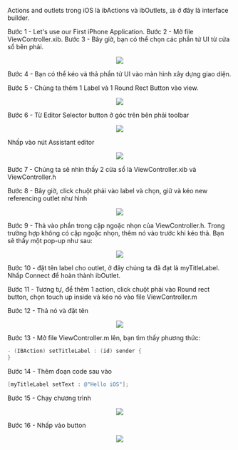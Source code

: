 

Actions and outlets trong iOS là ibActions và ibOutlets, ```ib``` ở đây là interface builder.

Bước 1 - Let's use our First iPhone Application.
Bước 2 - Mở file ViewController.xib.
Bước 3 - Bây giờ, bạn có thể chọn các phần tử UI từ cửa sổ bên phải.
<p align="center">
  <img src="http://www.tutorialspoint.com/ios/images/objectlibrary.jpg" />
</p>

Bước 4 - Bạn có thể kéo và thả phần tử UI vào màn hình xây dựng giao diện.

Bước 5 - Chúng ta thêm 1 Label và 1 Round Rect Button vào view.
<p align="center">
  <img src="http://www.tutorialspoint.com/ios/images/interfaceaction.jpg" />
</p>

Bước 6 - Từ Editor Selector button ở góc trên bên phải toolbar
<p align="center">
  <img src="http://www.tutorialspoint.com/ios/images/standardeditor.jpg" />
</p>

Nhấp vào nút Assistant editor
<p align="center">
  <img src="http://www.tutorialspoint.com/ios/images/assistanteditor.jpg" />
</p>

Bước 7 - Chúng ta sẽ nhìn thấy 2 cửa sổ là ViewController.xib và ViewController.h

Bước 8 - Bây giờ, click chuột phải vào label và chọn, giữ và kéo new referencing outlet như hình
<p align="center">
  <img src="http://www.tutorialspoint.com/ios/images/iboutletdrag.jpg" />
</p>


Bước 9 - Thả vào phần trong cặp ngoặc nhọn của ViewController.h. Trong trường hợp không có cặp ngoặc nhọn, thêm nó vào trước khi kéo thả. Bạn sẽ thấy một pop-up như sau:
<p align="center">
  <img src="http://www.tutorialspoint.com/ios/images/iboutletdrop.jpg" />
</p>


Bước 10 - đặt tên label cho outlet, ở đây chúng ta đã đạt là myTitleLabel. Nhấp Connect để hoàn thành ibOutlet.


Bước 11 - Tương tự, để thêm 1 action, click chuột phải vào Round rect button, chọn touch up inside và kéo nó vào file ViewController.m


Bước 12 - Thả nó và đặt tên

<p align="center">
  <img src="http://www.tutorialspoint.com/ios/images/actiondrop.jpg" />
</p>


Bước 13 - Mở file ViewController.m lên, bạn tìm thấy phương thức:
```Objective-C
- (IBAction) setTitleLabel : (id) sender {
}
```

Bước 14 - Thêm đoạn code sau vào
```Objective-C
[myTitleLabel setText : @"Hello iOS"];
```

Bước 15 - Chạy chương trình
<p align="center">
  <img src="http://www.tutorialspoint.com/ios/images/ibactiontutorial.simulator_start.jpg" />
</p>

Bước 16 - Nhấp vào button
<p align="center">
  <img src="http://www.tutorialspoint.com/ios/images/ibactiontutorial.simulator_end.jpg" />
</p>








